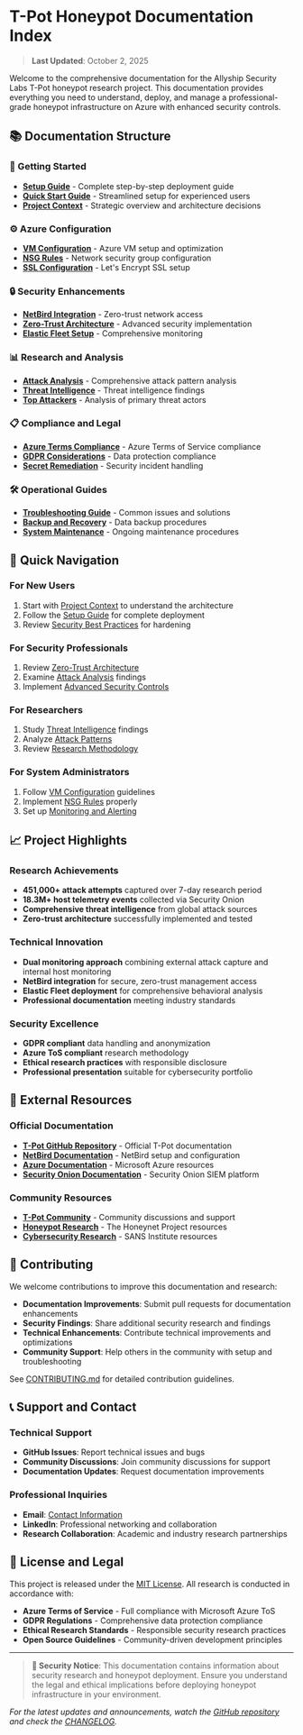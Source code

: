 # T-Pot Honeypot Documentation Index

> **Last Updated**: October 2, 2025

Welcome to the comprehensive documentation for the Allyship Security Labs T-Pot honeypot research project. This documentation provides everything you need to understand, deploy, and manage a professional-grade honeypot infrastructure on Azure with enhanced security controls.

## 📚 Documentation Structure

### 🚀 Getting Started

- **[Setup Guide](setup-guide.md)** - Complete step-by-step deployment guide
- **[Quick Start Guide](quick-start.md)** - Streamlined setup for experienced users
- **[Project Context](context.md)** - Strategic overview and architecture decisions

### ⚙️ Azure Configuration

- **[VM Configuration](azure-configuration/vm-configuration.md)** - Azure VM setup and optimization
- **[NSG Rules](azure-configuration/nsg-rules.md)** - Network security group configuration
- **[SSL Configuration](azure-configuration/ssl-configuration.md)** - Let's Encrypt SSL setup

### 🔒 Security Enhancements

- **[NetBird Integration](security-enhancements/netbird-integration.md)** - Zero-trust network access
- **[Zero-Trust Architecture](security-enhancements/zero-trust-architecture.md)** - Advanced security implementation
- **[Elastic Fleet Setup](security-enhancements/elastic-fleet-setup.md)** - Comprehensive monitoring

### 📊 Research and Analysis

- **[Attack Analysis](research-findings/attack-analysis.md)** - Comprehensive attack pattern analysis
- **[Threat Intelligence](research-findings/threat-intelligence.md)** - Threat intelligence findings
- **[Top Attackers](research-findings/top-attackers.md)** - Analysis of primary threat actors

### 📋 Compliance and Legal

- **[Azure Terms Compliance](compliance/azure-terms.md)** - Azure Terms of Service compliance
- **[GDPR Considerations](compliance/gdpr-considerations.md)** - Data protection compliance
- **[Secret Remediation](security/secret-remediation.md)** - Security incident handling

### 🛠️ Operational Guides

- **[Troubleshooting Guide](troubleshooting.md)** - Common issues and solutions
- **[Backup and Recovery](data/export-scripts/)** - Data backup procedures
- **[System Maintenance](../CONTRIBUTING.md)** - Ongoing maintenance procedures

## 🎯 Quick Navigation

### For New Users
1. Start with [Project Context](context.md) to understand the architecture
2. Follow the [Setup Guide](setup-guide.md) for complete deployment
3. Review [Security Best Practices](security-enhancements/) for hardening

### For Security Professionals
1. Review [Zero-Trust Architecture](security-enhancements/zero-trust-architecture.md)
2. Examine [Attack Analysis](research-findings/attack-analysis.md) findings
3. Implement [Advanced Security Controls](security-enhancements/)

### For Researchers
1. Study [Threat Intelligence](research-findings/threat-intelligence.md) findings
2. Analyze [Attack Patterns](research-findings/attack-analysis.md)
3. Review [Research Methodology](context.md#research-methodology-and-ethics)

### For System Administrators
1. Follow [VM Configuration](azure-configuration/vm-configuration.md) guidelines
2. Implement [NSG Rules](azure-configuration/nsg-rules.md) properly
3. Set up [Monitoring and Alerting](security-enhancements/elastic-fleet-setup.md)

## 📈 Project Highlights

### Research Achievements
- **451,000+ attack attempts** captured over 7-day research period
- **18.3M+ host telemetry events** collected via Security Onion
- **Comprehensive threat intelligence** from global attack sources
- **Zero-trust architecture** successfully implemented and tested

### Technical Innovation
- **Dual monitoring approach** combining external attack capture and internal host monitoring
- **NetBird integration** for secure, zero-trust management access
- **Elastic Fleet deployment** for comprehensive behavioral analysis
- **Professional documentation** meeting industry standards

### Security Excellence
- **GDPR compliant** data handling and anonymization
- **Azure ToS compliant** research methodology
- **Ethical research practices** with responsible disclosure
- **Professional presentation** suitable for cybersecurity portfolio

## 🔗 External Resources

### Official Documentation
- **[T-Pot GitHub Repository](https://github.com/dtag-dev-sec/tpotce)** - Official T-Pot documentation
- **[NetBird Documentation](https://docs.netbird.io/)** - NetBird setup and configuration
- **[Azure Documentation](https://docs.microsoft.com/azure/)** - Microsoft Azure resources
- **[Security Onion Documentation](https://docs.securityonion.net/)** - Security Onion SIEM platform

### Community Resources
- **[T-Pot Community](https://github.com/dtag-dev-sec/tpotce/discussions)** - Community discussions and support
- **[Honeypot Research](https://www.honeynet.org/)** - The Honeynet Project resources
- **[Cybersecurity Research](https://www.sans.org/)** - SANS Institute resources

## 🤝 Contributing

We welcome contributions to improve this documentation and research:

- **Documentation Improvements**: Submit pull requests for documentation enhancements
- **Security Findings**: Share additional security research and findings
- **Technical Enhancements**: Contribute technical improvements and optimizations
- **Community Support**: Help others in the community with setup and troubleshooting

See [CONTRIBUTING.md](../CONTRIBUTING.md) for detailed contribution guidelines.

## 📞 Support and Contact

### Technical Support
- **GitHub Issues**: Report technical issues and bugs
- **Community Discussions**: Join community discussions for support
- **Documentation Updates**: Request documentation improvements

### Professional Inquiries
- **Email**: [Contact Information](../CONTRIBUTING.md#contact)
- **LinkedIn**: Professional networking and collaboration
- **Research Collaboration**: Academic and industry research partnerships

## 📄 License and Legal

This project is released under the [MIT License](../LICENSE). All research is conducted in accordance with:

- **Azure Terms of Service** - Full compliance with Microsoft Azure ToS
- **GDPR Regulations** - Comprehensive data protection compliance
- **Ethical Research Standards** - Responsible security research practices
- **Open Source Guidelines** - Community-driven development principles

---

> **🔐 Security Notice**: This documentation contains information about security research and honeypot deployment. Ensure you understand the legal and ethical implications before deploying honeypot infrastructure in your environment.

*For the latest updates and announcements, watch the [GitHub repository](https://github.com/yourusername/allyshipsec-tpot-azure-research) and check the [CHANGELOG](../CHANGELOG.md).*
